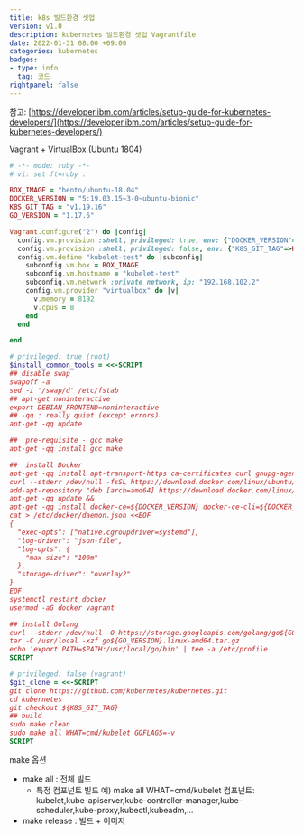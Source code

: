 ```yaml
---
title: k8s 빌드환경 셋업
version: v1.0
description: kubernetes 빌드환경 셋업 Vagrantfile
date: 2022-01-31 08:00 +09:00
categories: kubernetes
badges:
- type: info
  tag: 코드 
rightpanel: false
---
```

참고: [https://developer.ibm.com/articles/setup-guide-for-kubernetes-developers/](https://developer.ibm.com/articles/setup-guide-for-kubernetes-developers/)

Vagrant + VirtualBox (Ubuntu 1804)

```ruby
# -*- mode: ruby -*-
# vi: set ft=ruby :

BOX_IMAGE = "bento/ubuntu-18.04"
DOCKER_VERSION = "5:19.03.15~3-0~ubuntu-bionic"
K8S_GIT_TAG = "v1.19.16"
GO_VERSION = "1.17.6"

Vagrant.configure("2") do |config|
  config.vm.provision :shell, privileged: true, env: {"DOCKER_VERSION"=>DOCKER_VERSION, "GO_VERSION"=>GO_VERSION}, inline: $install_common_tools
  config.vm.provision :shell, privileged: false, env: {"K8S_GIT_TAG"=>K8S_GIT_TAG}, inline: $git_clone
  config.vm.define "kubelet-test" do |subconfig|
    subconfig.vm.box = BOX_IMAGE
    subconfig.vm.hostname = "kubelet-test"
    subconfig.vm.network :private_network, ip: "192.168.102.2"
    config.vm.provider "virtualbox" do |v|
      v.memory = 8192
      v.cpus = 8
    end
  end

end

# privileged: true (root)
$install_common_tools = <<-SCRIPT
## disable swap
swapoff -a
sed -i '/swap/d' /etc/fstab
## apt-get noninteractive
export DEBIAN_FRONTEND=noninteractive
## -qq : really quiet (except errors)
apt-get -qq update

##  pre-requisite - gcc make
apt-get -qq install gcc make

##  install Docker
apt-get -qq install apt-transport-https ca-certificates curl gnupg-agent software-properties-common &&
curl --stderr /dev/null -fsSL https://download.docker.com/linux/ubuntu/gpg | sudo apt-key add - &&
add-apt-repository "deb [arch=amd64] https://download.docker.com/linux/ubuntu $(lsb_release -cs) stable" &&
apt-get -qq update &&
apt-get -qq install docker-ce=${DOCKER_VERSION} docker-ce-cli=${DOCKER_VERSION} containerd.io
cat > /etc/docker/daemon.json <<EOF
{
  "exec-opts": ["native.cgroupdriver=systemd"],
  "log-driver": "json-file",
  "log-opts": {
    "max-size": "100m"
  },
  "storage-driver": "overlay2"
}
EOF
systemctl restart docker
usermod -aG docker vagrant

## install Golang
curl --stderr /dev/null -O https://storage.googleapis.com/golang/go${GO_VERSION}.linux-amd64.tar.gz
tar -C /usr/local -xzf go${GO_VERSION}.linux-amd64.tar.gz
echo 'export PATH=$PATH:/usr/local/go/bin' | tee -a /etc/profile
SCRIPT

# privileged: false (vagrant)
$git_clone = <<-SCRIPT
git clone https://github.com/kubernetes/kubernetes.git
cd kubernetes
git checkout ${K8S_GIT_TAG}
## build
sudo make clean
sudo make all WHAT=cmd/kubelet GOFLAGS=-v
SCRIPT
```

make 옵션

- make all : 전체 빌드
    - 특정 컴포넌트 빌드 예) make all WHAT=cmd/kubelet
      컴포넌트: kubelet,kube-apiserver,kube-controller-manager,kube-scheduler,kube-proxy,kubectl,kubeadm,...
- make release : 빌드 + 이미지